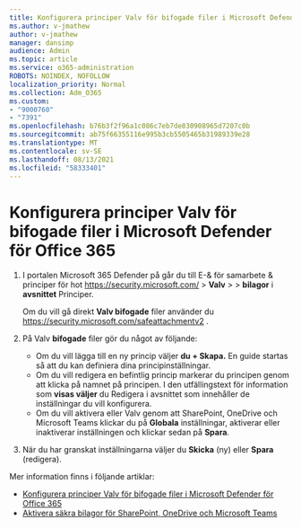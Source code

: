 ```yaml
---
title: Konfigurera principer Valv för bifogade filer i Microsoft Defender för Office 365
ms.author: v-jmathew
author: v-jmathew
manager: dansimp
audience: Admin
ms.topic: article
ms.service: o365-administration
ROBOTS: NOINDEX, NOFOLLOW
localization_priority: Normal
ms.collection: Adm_O365
ms.custom:
- "9000760"
- "7391"
ms.openlocfilehash: b76b3f2f96a1c086c7eb7de830908965d7207c0b
ms.sourcegitcommit: ab75f66355116e995b3cb5505465b31989339e28
ms.translationtype: MT
ms.contentlocale: sv-SE
ms.lasthandoff: 08/13/2021
ms.locfileid: "58333401"
---
```

# <a name="set-up-safe-attachment-policies-in-microsoft-defender-for-office-365"></a>Konfigurera principer Valv för bifogade filer i Microsoft Defender för Office 365

1. I portalen Microsoft 365 Defender på går du till E-& för samarbete & principer för hot <https://security.microsoft.com/>  \> **Valv** \>  \> **bilagor** i **avsnittet** Principer.

   Om du vill gå direkt **Valv bifogade** filer använder du <https://security.microsoft.com/safeattachmentv2> .

2. På Valv **bifogade** filer gör du något av följande:
   - Om du vill lägga till en ny princip väljer **du + Skapa.** En guide startas så att du kan definiera dina principinställningar.
   - Om du vill redigera en befintlig princip markerar du principen genom att klicka på namnet på principen. I den utfällingstext för information som **visas väljer** du Redigera i avsnittet som innehåller de inställningar du vill konfigurera.
   - Om du vill aktivera eller Valv genom att SharePoint, OneDrive och Microsoft Teams klickar du på **Globala** inställningar, aktiverar eller inaktiverar inställningen och klickar sedan på **Spara**.

3. När du har granskat inställningarna väljer du **Skicka** (ny) eller **Spara** (redigera).

Mer information finns i följande artiklar:

- [Konfigurera principer Valv för bifogade filer i Microsoft Defender för Office 365](https://docs.microsoft.com/microsoft-365/security/office-365-security/set-up-safe-attachments-policies)
- [Aktivera säkra bilagor för SharePoint, OneDrive och Microsoft Teams](https://docs.microsoft.com/microsoft-365/security/office-365-security/turn-on-mdo-for-spo-odb-and-teams)
